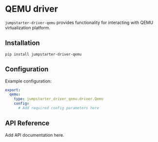 # QEMU driver

`jumpstarter-driver-qemu` provides functionality for interacting with QEMU virtualization platform.

## Installation

```shell
pip install jumpstarter-driver-qemu
```

## Configuration

Example configuration:

```yaml
export:
  qemu:
    type: jumpstarter_driver_qemu.driver.Qemu
    config:
      # Add required config parameters here
```

## API Reference

Add API documentation here.
